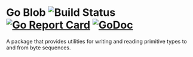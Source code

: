 # Go Blob ![Build Status](https://github.com/mokiat/gblob/workflows/Go/badge.svg) [![Go Report Card](https://goreportcard.com/badge/github.com/mokiat/gblob)](https://goreportcard.com/report/github.com/mokiat/gblob) [![GoDoc](https://godoc.org/github.com/mokiat/gblob?status.svg)](https://godoc.org/github.com/mokiat/gblob)

A package that provides utilities for writing and reading primitive types to and from byte sequences.

